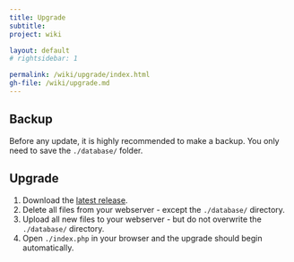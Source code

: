 ```yaml
---
title: Upgrade
subtitle: 
project: wiki

layout: default
# rightsidebar: 1

permalink: /wiki/upgrade/index.html
gh-file: /wiki/upgrade.md
---
```

## Backup

Before any update, it is highly recommended to make a backup. You only need to save the `./database/` folder.

## Upgrade

1. Download the [latest release](https://github.com/bugtrackr/bumpy-booby/releases/latest).
2. Delete all files from your webserver - except the `./database/` directory.
3. Upload all new files to your webserver - but do not overwrite the `./database/` directory.
4. Open `./index.php` in your browser and the upgrade should begin automatically.
